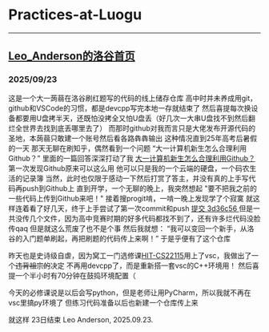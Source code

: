 # Practices-at-Luogu

---
[Leo_Anderson的洛谷首页](https://www.luogu.com.cn/user/374185)
---

### 2025/09/23
这是一个大一蒟蒻在洛谷刷红题写的代码的线上储存仓库
高中时并未养成用git，github和VSCode的习惯，都是devcpp写完本地一存就结束了
然后喜提每次换设备都要用U盘拷半天，还既怕没拷全又怕U盘丢（好几次一大串U盘找不到然后翻烂全世界去找到底丢哪里去了）
而那时github对我而言只是大佬发布开源代码的圣地，本蒟蒻只敢建一个账号然后看各路犇犇输出
这种情况直到25年高考后暑假的一天
那天无聊在刷知乎，偶然看到一个问题
“大一计算机新生怎么合理利用Github？”
里面的一篇回答深深打动了我 [大一计算机新生怎么合理利用Github？](https://www.zhihu.com/question/11379810074/answer/1939628372922708504)
第一次发现Github原来可以这么用
他可以只是我的一个云端的硬盘，一个码农生活的记录簿
当然，此时也仅限于感动一下然后打赏了答主，并没有真的上手写代码再push到Github上
直到开学，一个无聊的晚上，我突然想起
"要不把我之前的一些代码上传到Github来吧！"
接着搜progit啃，一啃一晚上发现学了个寂寞
就这样连着看了好几天，终于上手尝试了第一次commit和push [提交 3d36c56
](https://github.com/Leo20070721/LeoA-seniorhighscool-codingstory-storage/commit/3d36c56d32c688422331e28c5ecc5a8e689bc7b4)
但是一共没传几个文件，因为高中竞赛时期的好多代码都找不到了，还有许多烂代码没脸传qaq
但是就这么荒废了也不是个事
然后我就想：
“我可以变回一个新手，从洛谷的入门题单刷起，再把刷题的代码传上来啊！”
于是乎便有了这个仓库

昨天也是史诗级自虐，因为窝工一门选修课[HIT-CS22115](https://github.com/Leo20070721/HIT-CS22115)用上了vsc，我做出了一个~~违背祖宗的~~决定
不再用devcpp了，而是重新搭一套vsc的C++环境用！
然后喜提一个半小时有70分钟在鼓捣环境配置（

今天的必修课说是以后会写python，但是老师让用PyCharm，所以我就不再在vsc里搞py环境了
但练习代码准备以后也新建一个仓库传上来

就这样
23日结束
Leo Anderson, 2025.09.23.